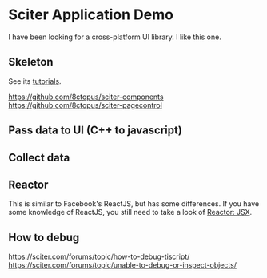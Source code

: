 # Sciter Application Demo

I have been looking for a cross-platform UI library. I like this one.


## Skeleton

See its [tutorials](https://sciter.com/tutorials/).

https://github.com/8ctopus/sciter-components
https://github.com/8ctopus/sciter-pagecontrol


## Pass data to UI (C++ to javascript)

## Collect data

## Reactor

This is similar to Facebook's ReactJS, but has some differences. If you have some knowledge of ReactJS, you still need to take a look of [Reactor: JSX](https://sciter.com/tutorials/reactor-jsx/).

## How to debug

https://sciter.com/forums/topic/how-to-debug-tiscript/
https://sciter.com/forums/topic/unable-to-debug-or-inspect-objects/